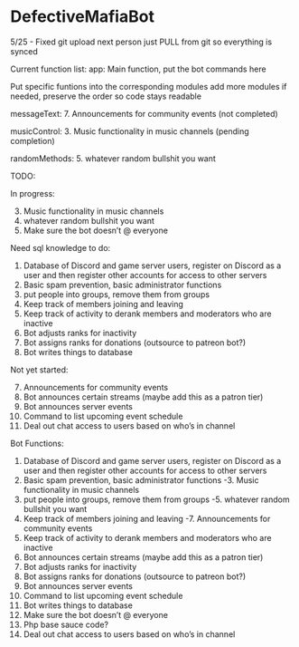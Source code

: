 # DefectiveMafiaBot

5/25 - Fixed git upload next person just PULL from git so everything is synced


Current function list:
app: Main function, put the bot commands here

Put specific funtions into the corresponding modules 
add more modules if needed, preserve the order so code stays readable

messageText: 
7.	Announcements for community events (not completed)


musicControl:
3.	Music functionality in music channels (pending completion)

randomMethods:
5.	whatever random bullshit you want


TODO:

In progress:

3.	Music functionality in music channels
5.	whatever random bullshit you want
15.	Make sure the bot doesn’t @ everyone




Need sql knowledge to do:
1.	Database of Discord and game server users, register on Discord as a user and then register other accounts for access to other servers 
2.	Basic spam prevention, basic administrator functions
4.	put people into groups, remove them from groups
6.	Keep track of members joining and leaving
8.	Keep track of activity to derank members and moderators who are inactive
10.	Bot adjusts ranks for inactivity
11.	Bot assigns ranks for donations (outsource to patreon bot?)
14.	Bot writes things to database



Not yet started:

7.	Announcements for community events
9.	Bot announces certain streams (maybe add this as a patron tier)
12.	Bot announces server events
13.	Command to list upcoming event schedule
17.	Deal out chat access to users based on who’s in channel












Bot Functions:
1.	Database of Discord and game server users, register on Discord as a user and then register other accounts for access to other servers 
2.	Basic spam prevention, basic administrator functions
-3.	Music functionality in music channels
4.	put people into groups, remove them from groups
-5.	whatever random bullshit you want
6.	Keep track of members joining and leaving
-7.	Announcements for community events
8.	Keep track of activity to derank members and moderators who are inactive
9.	Bot announces certain streams (maybe add this as a patron tier)
10.	Bot adjusts ranks for inactivity
11.	Bot assigns ranks for donations (outsource to patreon bot?)
12.	Bot announces server events
13.	Command to list upcoming event schedule
14.	Bot writes things to database
15.	Make sure the bot doesn’t @ everyone
16.	Php base sauce code?
17.	Deal out chat access to users based on who’s in channel
